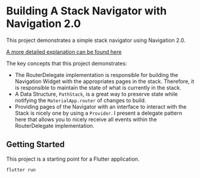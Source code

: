 # Building A Stack Navigator with Navigation 2.0

This project demonstrates a simple stack navigator using Navigation 2.0. 

[A more detailed explanation can be found here](https://johnwcassidy.medium.com/building-a-simple-stack-navigator-with-flutter-navigation-2-0-f11b55b71520)

The key concepts that this project demonstrates:

- The RouterDelegate implementation is responsible for building the Navigation Widget with the appropriates pages in the stack. Therefore, it is responsible to maintain the state of what is currently in the stack.
- A Data Structure, `PathStack`, is a great way to preserve state while notifying the `MaterialApp.router` of changes to build.
- Providing pages of the Navigator with an interface to interact with the Stack is nicely one by using a `Provider`. I present a delegate pattern here that allows you to nicely receive all events within the RouterDelegate implementation.

## Getting Started

This project is a starting point for a Flutter application.

```
flutter run
```
